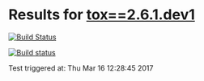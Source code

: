 # Results for [tox==2.6.1.dev1](https://devpi.net/obestwalter/dev/tox/2.6.1.dev1)

[![Build Status](FILL_ME_IN)](FILL_ME_IN)

[![Build status](FILL_ME_IN)](FILL_ME_IN)

Test triggered at: Thu Mar 16 12:28:45 2017
